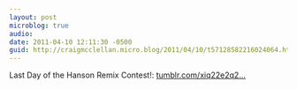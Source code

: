 ```yaml
---
layout: post
microblog: true
audio: 
date: 2011-04-10 12:11:30 -0500
guid: http://craigmcclellan.micro.blog/2011/04/10/t57128582216024064.html
---
```

Last Day of the Hanson Remix Contest!: [tumblr.com/xiq22e2q2...](http://tumblr.com/xiq22e2q2d)
